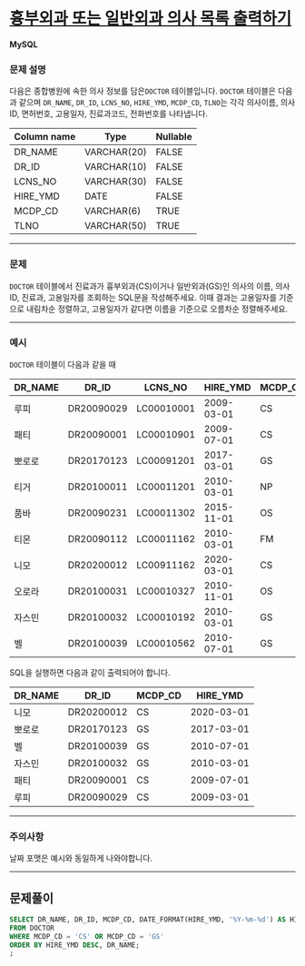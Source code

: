 
# [흉부외과 또는 일반외과 의사 목록 출력하기](https://school.programmers.co.kr/learn/courses/30/lessons/132203)	

**MySQL**	

### **문제 설명**	
다음은 종합병원에 속한 의사 정보를 담은`DOCTOR` 테이블입니다. `DOCTOR` 테이블은 다음과 같으며 `DR_NAME`, `DR_ID`, `LCNS_NO`, `HIRE_YMD`, `MCDP_CD`, `TLNO`는 각각 의사이름, 의사ID, 면허번호, 고용일자, 진료과코드, 전화번호를 나타냅니다.	

| Column name | Type | Nullable |	
| --- | --- | --- |	
| DR_NAME | VARCHAR(20) | FALSE |	
| DR_ID | VARCHAR(10) | FALSE |	
| LCNS_NO | VARCHAR(30) | FALSE |	
| HIRE_YMD | DATE | FALSE |	
| MCDP_CD | VARCHAR(6) | TRUE |	
| TLNO | VARCHAR(50) | TRUE |	

---	

### 문제	

`DOCTOR` 테이블에서 진료과가 흉부외과(CS)이거나 일반외과(GS)인 의사의 이름, 의사ID, 진료과, 고용일자를 조회하는 SQL문을 작성해주세요. 이때 결과는 고용일자를 기준으로 내림차순 정렬하고, 고용일자가 같다면 이름을 기준으로 오름차순 정렬해주세요.	

---	

### 예시	
`DOCTOR` 테이블이 다음과 같을 때	

| DR_NAME | DR_ID | LCNS_NO | HIRE_YMD | MCDP_CD | TLNO |	
| --- | --- | --- | --- | --- | --- |	
| 루피 | DR20090029 | LC00010001 | 2009-03-01 | CS | 01085482011 |	
| 패티 | DR20090001 | LC00010901 | 2009-07-01 | CS | 01085220122 |	
| 뽀로로 | DR20170123 | LC00091201 | 2017-03-01 | GS | 01034969210 |	
| 티거 | DR20100011 | LC00011201 | 2010-03-01 | NP | 01034229818 |	
| 품바 | DR20090231 | LC00011302 | 2015-11-01 | OS | 01049840278 |	
| 티몬 | DR20090112 | LC00011162 | 2010-03-01 | FM | 01094622190 |	
| 니모 | DR20200012 | LC00911162 | 2020-03-01 | CS | 01089483921 |	
| 오로라 | DR20100031 | LC00010327 | 2010-11-01 | OS | 01098428957 |	
| 자스민 | DR20100032 | LC00010192 | 2010-03-01 | GS | 01023981922 |	
| 벨 | DR20100039 | LC00010562 | 2010-07-01 | GS | 01058390758 |	

SQL을 실행하면 다음과 같이 출력되어야 합니다.	

| DR_NAME | DR_ID | MCDP_CD | HIRE_YMD |	
| --- | --- | --- | --- |	
| 니모 | DR20200012 | CS | 2020-03-01 |	
| 뽀로로 | DR20170123 | GS | 2017-03-01 |	
| 벨 | DR20100039 | GS | 2010-07-01 |	
| 자스민 | DR20100032 | GS | 2010-03-01 |	
| 패티 | DR20090001 | CS | 2009-07-01 |	
| 루피 | DR20090029 | CS | 2009-03-01 |	

---	

### 주의사항	
날짜 포맷은 예시와 동일하게 나와야합니다.	

---	

## 문제풀이	

```sql	
SELECT DR_NAME, DR_ID, MCDP_CD, DATE_FORMAT(HIRE_YMD, '%Y-%m-%d') AS HIRE_YMD	
FROM DOCTOR	
WHERE MCDP_CD = 'CS' OR MCDP_CD = 'GS'	
ORDER BY HIRE_YMD DESC, DR_NAME;	
;	
```
